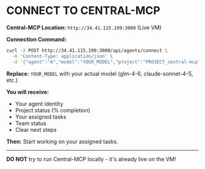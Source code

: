 # CONNECT TO CENTRAL-MCP

**Central-MCP Location:** `http://34.41.115.199:3000` (Live VM)

**Connection Command:**
```bash
curl -X POST http://34.41.115.199:3000/api/agents/connect \
  -H 'Content-Type: application/json' \
  -d '{"agent":"A","model":"YOUR_MODEL","project":"PROJECT_central-mcp"}'
```

**Replace:** `YOUR_MODEL` with your actual model (glm-4-6, claude-sonnet-4-5, etc.)

**You will receive:**
- Your agent identity
- Project status (% completion)
- Your assigned tasks
- Team status
- Clear next steps

**Then:** Start working on your assigned tasks.

---

**DO NOT** try to run Central-MCP locally - it's already live on the VM!
